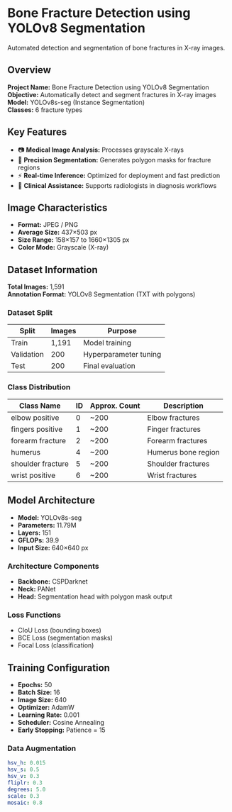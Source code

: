 # Bone Fracture Detection using YOLOv8 Segmentation
Automated detection and segmentation of bone fractures in X-ray images.

## Overview

**Project Name:** Bone Fracture Detection using YOLOv8 Segmentation  
**Objective:** Automatically detect and segment fractures in X-ray images  
**Model:** YOLOv8s-seg (Instance Segmentation)  
**Classes:** 6 fracture types

## Key Features

- 📷 **Medical Image Analysis:** Processes grayscale X-rays  
- 🎯 **Precision Segmentation:** Generates polygon masks for fracture regions  
- ⚡ **Real-time Inference:** Optimized for deployment and fast prediction  
- 🏥 **Clinical Assistance:** Supports radiologists in diagnosis workflows

## Image Characteristics

- **Format:** JPEG / PNG  
- **Average Size:** 437×503 px  
- **Size Range:** 158×157 to 1660×1305 px  
- **Color Mode:** Grayscale (X-ray)

## Dataset Information

**Total Images:** 1,591  
**Annotation Format:** YOLOv8 Segmentation (TXT with polygons)

### Dataset Split

| Split       | Images | Purpose               |
|-------------|--------|------------------------|
| Train       | 1,191  | Model training         |
| Validation  | 200    | Hyperparameter tuning  |
| Test        | 200    | Final evaluation       |

### Class Distribution

| Class Name         | ID  | Approx. Count | Description         |
|--------------------|-----|---------------|---------------------|
| elbow positive     | 0   | ~200          | Elbow fractures     |
| fingers positive   | 1   | ~200          | Finger fractures    |
| forearm fracture   | 2   | ~200          | Forearm fractures   |
| humerus            | 4   | ~200          | Humerus bone region |
| shoulder fracture  | 5   | ~200          | Shoulder fractures  |
| wrist positive     | 6   | ~200          | Wrist fractures     |

## Model Architecture

- **Model:** YOLOv8s-seg  
- **Parameters:** 11.79M  
- **Layers:** 151  
- **GFLOPs:** 39.9  
- **Input Size:** 640×640 px  

### Architecture Components

- **Backbone:** CSPDarknet  
- **Neck:** PANet  
- **Head:** Segmentation head with polygon mask output  

### Loss Functions

- CIoU Loss (bounding boxes)  
- BCE Loss (segmentation masks)  
- Focal Loss (classification)

## Training Configuration

- **Epochs:** 50  
- **Batch Size:** 16  
- **Image Size:** 640  
- **Optimizer:** AdamW  
- **Learning Rate:** 0.001  
- **Scheduler:** Cosine Annealing  
- **Early Stopping:** Patience = 15

### Data Augmentation

```yaml
hsv_h: 0.015
hsv_s: 0.5
hsv_v: 0.3
fliplr: 0.3
degrees: 5.0
scale: 0.3
mosaic: 0.8
